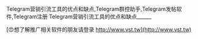 Telegram营销引流工具的优点和缺点,Telegram群控助手,Telegram发帖软件,Telegram注册
Telegram营销引流工具的优点和缺点______

[😍想了解推广相关软件的朋友请登录 http://www.vst.tw](http://www.vst.tw)



